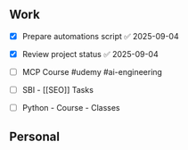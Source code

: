 

## Work

- [x] Prepare automations script ✅ 2025-09-04
- [x] Review project status ✅ 2025-09-04
- [ ] MCP Course #udemy #ai-engineering
- [ ] SBI - [[SEO]] Tasks
- [ ] Python - Course - Classes


## Personal
